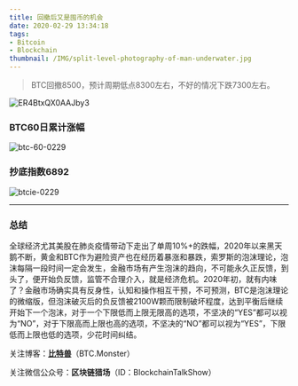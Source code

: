 ```yaml
---
title: 回撤后又是囤币的机会
date: 2020-02-29 13:34:18
tags: 
- Bitcoin
- Blockchain
thumbnail: /IMG/split-level-photography-of-man-underwater.jpg
---
```


> BTC回撤8500，预计周期低点8300左右，不好的情况下跌7300左右。

![ER4BtxQX0AAJby3](/IMG/ER4BtxQX0AAJby3.png)



### BTC60日累计涨幅

![btc-60-0229](/IMG/btc-60-0229.jpg)

### 抄底指数6892

![btcie-0229](/IMG/btcie-0229.jpg)

------

### 总结

全球经济尤其美股在肺炎疫情带动下走出了单周10%+的跌幅，2020年以来黑天鹅不断，黄金和BTC作为避险资产也在经历着暴涨和暴跌，索罗斯的泡沫理论，泡沫每隔一段时间一定会发生，金融市场有产生泡沫的趋向，不可能永久正反馈，到头了，便开始负反馈，监管不合理介入，就是经济危机。2020年初，就有内味了？金融市场确实具有反身性，认知和操作相互干预，不可预测，BTC是泡沫理论的微缩版，但泡沫破灭后的负反馈被2100W颗而限制破坏程度，达到平衡后继续开始下一个泡沫，对于一个下限低而上限无限高的选项，不坚决的“YES”都可以视为“NO”，对于下限高而上限也高的选项，不坚决的“NO”都可以视为“YES”，下限低而上限也低的选项，少花时间纠结。



关注博客：**[比特兽](https://btc.monster)**（BTC.Monster）

关注微信公众号：**区块链猎场**（ID：BlockchainTalkShow）